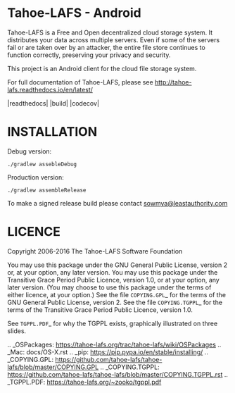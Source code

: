 
Tahoe-LAFS - Android
==========

Tahoe-LAFS is a Free and Open decentralized cloud storage system. It
distributes your data across multiple servers. Even if some of the servers
fail or are taken over by an attacker, the entire file store continues to
function correctly, preserving your privacy and security.

This project is an Android client for the cloud file storage system.

For full documentation of Tahoe-LAFS, please see
http://tahoe-lafs.readthedocs.io/en/latest/


|readthedocs|  |build|  |codecov|

INSTALLATION
==========

Debug version:

`./gradlew assebleDebug`

Production version:

`./gradlew assembleRelease`

To make a signed release build please contact sowmya@leastauthority.com 

LICENCE
=======

Copyright 2006-2016 The Tahoe-LAFS Software Foundation

You may use this package under the GNU General Public License, version 2 or,
at your option, any later version. You may use this package under the
Transitive Grace Period Public Licence, version 1.0, or at your option, any
later version. (You may choose to use this package under the terms of either
licence, at your option.) See the file `COPYING.GPL`_ for the terms of the
GNU General Public License, version 2. See the file `COPYING.TGPPL`_ for
the terms of the Transitive Grace Period Public Licence, version 1.0.

See `TGPPL.PDF`_ for why the TGPPL exists, graphically illustrated on three
slides.

.. _OSPackages: https://tahoe-lafs.org/trac/tahoe-lafs/wiki/OSPackages
.. _Mac: docs/OS-X.rst
.. _pip: https://pip.pypa.io/en/stable/installing/
.. _COPYING.GPL: https://github.com/tahoe-lafs/tahoe-lafs/blob/master/COPYING.GPL
.. _COPYING.TGPPL: https://github.com/tahoe-lafs/tahoe-lafs/blob/master/COPYING.TGPPL.rst
.. _TGPPL.PDF: https://tahoe-lafs.org/~zooko/tgppl.pdf
